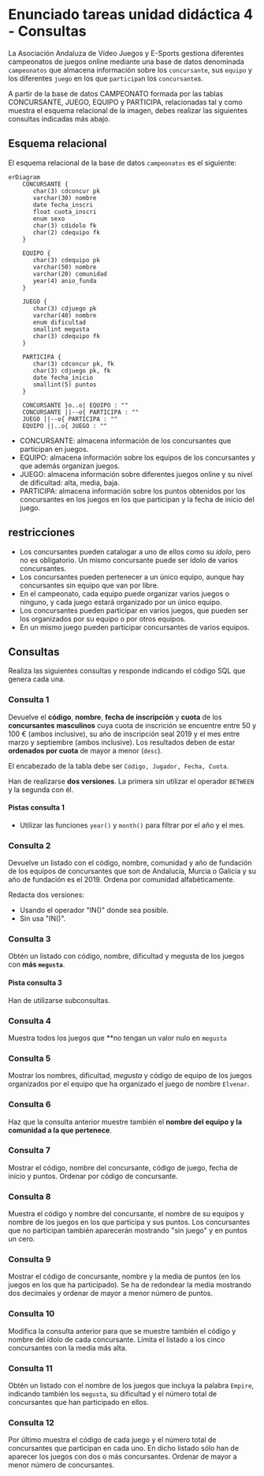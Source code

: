 # Enunciado tareas unidad didáctica 4 - Consultas

La Asociación Andaluza de Vídeo Juegos y E-Sports gestiona diferentes campeonatos de juegos online mediante una base de datos denominada `campeonatos` que almacena información sobre los `concursante`, sus `equipo` y los diferentes `juego` en los que `participa`n los `concursante`s.

A partir de la base de datos CAMPEONATO formada por las tablas CONCURSANTE, JUEGO, EQUIPO  y PARTICIPA, relacionadas tal y como muestra el esquema relacional de la imagen, debes realizar las siguientes consultas indicadas más abajo.

## Esquema relacional

El esquema relacional de la base de datos `campeonatos` es el siguiente:

```mermaid
erDiagram
    CONCURSANTE {
       char(3) cdconcur pk
       varchar(30) nombre
       date fecha_inscri
       float cuota_inscri
       enum sexo
       char(3) cdidolo fk
       char(2) cdequipo fk
    }

    EQUIPO {
       char(3) cdequipo pk
       varchar(50) nombre
       varchar(20) comunidad
       year(4) anio_funda
    }

    JUEGO {
       char(3) cdjuego pk
       varchar(40) nombre
       enum dificultad
       smallint megusta 
       char(3) cdequipo fk
    }

    PARTICIPA {
       char(3) cdconcur pk, fk
       char(3) cdjuego pk, fk
       date fecha_inicio
       smallint(5) puntos
    }

    CONCURSANTE }o..o| EQUIPO : "" 
    CONCURSANTE ||--o{ PARTICIPA : ""
    JUEGO ||--o{ PARTICIPA : ""
    EQUIPO ||..o{ JUEGO : ""
```

* CONCURSANTE: almacena información de los concursantes que participan en juegos.
* EQUIPO: almacena información sobre los equipos de los concursantes y que además organizan juegos.
* JUEGO: almacena información sobre diferentes juegos online y su nivel de dificultad: alta, media, baja.
* PARTICIPA: almacena información sobre los puntos obtenidos por los concursantes en los juegos en los que participan y la fecha de inicio del juego.

## restricciones

* Los concursantes pueden catalogar a uno de ellos como su _ídolo_, pero no es obligatorio. Un mismo concursante puede ser ídolo de varios concursantes.
* Los concursantes pueden pertenecer a un único equipo, aunque hay concursantes sin equipo que van por libre.
* En el campeonato, cada equipo puede organizar varios juegos o ninguno, y cada juego estará organizado por un único equipo.
* Los concursantes pueden participar en varios juegos, que pueden ser los organizados por su equipo o por otros equipos.
* En un mismo juego pueden participar concursantes de varios equipos.

## Consultas

Realiza las siguientes consultas y responde indicando el código SQL que genera cada una.

### Consulta 1

Devuelve el **código**, **nombre**, **fecha de inscripción** y **cuota** de los **concursantes** **masculinos** cuya cuota de inscrición se encuentre entre 50 y 100 € (ambos inclusive), su año de inscripción seal 2019 y el mes entre marzo y septiembre (ambos inclusive). Los resultados deben de estar **ordenados por cuota** de mayor a menor (`desc`).

El encabezado de la tabla debe ser `Código, Jugador, Fecha, Cuota`.

Han de realizarse **dos versiones**. La primera sin utilizar el operador `BETWEEN` y la segunda con él.

#### Pistas consulta 1

* Utilizar las funciones `year()` y `month()` para filtrar por el año y el mes.

### Consulta 2

Devuelve un listado con el código, nombre, comunidad y año de fundación de los equipos de concursantes que son de Andalucía, Murcia o Galicia y su año de fundación es el 2019. Ordena por comunidad alfabéticamente.

Redacta dos versiones:

* Usando el operador "IN()" donde sea posible.
* Sin usa "IN()".

### Consulta 3

Obtén un listado con código, nombre, dificultad y megusta de los juegos con **más `megusta`**.

#### Pista consulta 3

Han de utilizarse subconsultas.

### Consulta 4

Muestra todos los juegos que **no tengan un valor nulo en `megusta`

### Consulta 5

Mostrar los nombres, dificultad, _megusta_ y código de equipo de los juegos organizados por el equipo que ha organizado el juego de nombre `Elvenar`.

### Consulta 6

Haz que la consulta anterior muestre también el **nombre del equipo y la comunidad a la que pertenece**.

### Consulta 7

Mostrar el código, nombre del concursante, código de juego, fecha de inicio y puntos. Ordenar por código de concursante.

### Consulta 8

Muestra el código y nombre del concursante, el nombre de su equipos y nombre de los juegos en los que participa y sus puntos. Los concursantes que no participan también aparecerán mostrando "sin juego" y en puntos un cero.

### Consulta 9

Mostrar el código de concursante, nombre y la media de puntos (en los juegos en los que ha participado). Se ha de redondear la media mostrando dos decimales y ordenar de mayor a menor número de puntos.

### Consulta 10

Modifica la consulta anterior para que se muestre también el código y nombre del ídolo de cada concursante. Limita el listado a los cinco concursantes con la media más alta.

### Consulta 11

Obtén un listado con el nombre de los juegos que incluya la palabra `Empire`, indicando también los `megusta`, su dificultad y el número total de concursantes que han participado en ellos.

### Consulta 12

Por último muestra el código de cada juego y el número total de concursantes que participan en cada uno. En dicho listado sólo han de aparecer los juegos con dos o más concursantes. Ordenar de mayor a menor número de concursantes.
